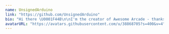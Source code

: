 ```yaml
---
name: UnsignedArduino
link: "https://github.com/UnsignedArduino"
bio: "Hi there \U0001F44B\n\nI'm the creator of Awesome Arcade - thanks for visiting my site!\n"
avatarURL: "https://avatars.githubusercontent.com/u/38868705?s=400&v=4"
---
```

